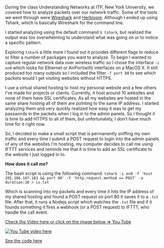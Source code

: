 During the class Understanding Networks at ITP, New York University, we covered how to analyze packets over our network traffic. Some of the tools we went through were [Wireshark](https://www.wireshark.org/) and [Herbivore](https://github.com/samatt/herbivore/releases). Although I ended up using Tshark, which is basically Wireshark for the command line.

I started analyzing using the default command `$ tshark`, but realized the output was too overwhelming to understand what was going on or to notice a specific pattern.


Exploring `tshark` a little more I found out it provides different flags to reduce or filter a number of packages you want to analyze. To begin I wanted to capture regular network data over wireless traffic so I chose the interface `-i en0` which looks for Ethernet or AirPort(wifi) interfaces on a MacOS X. It still produced too many outputs so I included the filter `-f port 80` to see which packets would I get visiting websites without HTTPS.

I use a virtual shared hosting to host my personal website and a few others I've made for projects or clients. Currently, it host around 10 websites and none of them have SSL certificates. As all my websites are hosted in the same share hosting all of them are pointing to the same IP address. I started analyzing them and very quickly realized how easy it was to get my passwords in the packets when I log in to the admin panels. So I thought it is time to add HTTPS to all of them, but unfortunately, I don't have much time for it right now.

So, I decided to make a small script that is permanently sniffing my own traffic and every time I submit a POST request to login into the admin panels of any of the websites I'm hosting, my computer decides to call me using IFTTT services and reminds me that it is time to add an SSL certificate to the website I just logged in to.

**How does it call me?**

The bash script is using the following command.
`tshark -i en0 -f 'host 205.186.187.183 && port 80' -Y 'http.request.method == POST' -a duration:10 > is.txt`

Which is scanning into my packets and every time it hits the IP address of my shared hosting and found a POST request on port 80 it saves it to a `.txt` file. After that, it runs a Nodejs script which watches the `.txt` file and if it founds something it fires a webhook (or a POST request) to IFTTT, who handle the call event.

[Check the Video here or click on the image below => You Tube](https://www.youtube.com/watch?v=Y-12mJWEUP0&feature=youtu.be)

[![You Tube video here ](../img.png)](https://www.youtube.com/watch?v=Y-12mJWEUP0&feature=youtu.be)

[See the code here](https://github.com/matamalaortiz/understanding_networks_2017/tree/master/packet)
